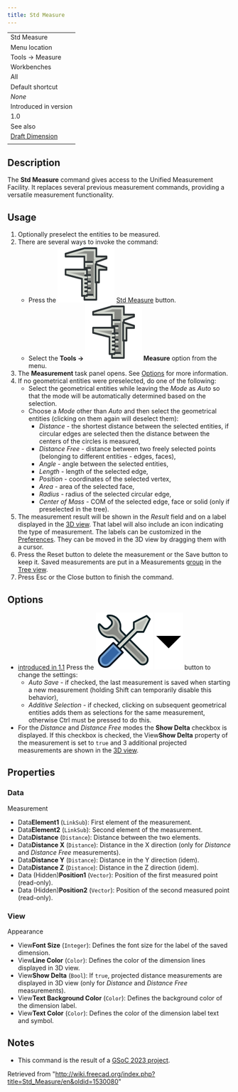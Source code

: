 ```yaml
---
title: Std Measure
---
```


|                                                       |
| ----------------------------------------------------- |
| Std Measure                                           |
| Menu location                                         |
| Tools → Measure                                       |
| Workbenches                                           |
| All                                                   |
| Default shortcut                                      |
| _None_                                                |
| Introduced in version                                 |
| 1.0                                                   |
| See also                                              |
| [Draft Dimension](/Draft_Dimension "Draft Dimension") |
|                                                       |

## Description

The **Std Measure** command gives access to the Unified Measurement Facility. It replaces several previous measurement commands, providing a versatile measurement functionality.

## Usage

1. Optionally preselect the entities to be measured.
2. There are several ways to invoke the command:
   - Press the ![](/src/assets/images/Std_Measure.svg) [Std Measure](/Std_Measure "Std Measure") button.
   - Select the **Tools → ![](/src/assets/images/Std_Measure.svg) Measure** option from the menu.
3. The **Measurement** task panel opens. See [Options](#Options) for more information.
4. If no geometrical entities were preselected, do one of the following:
   - Select the geometrical entities while leaving the _Mode_ as _Auto_ so that the mode will be automatically determined based on the selection.
   - Choose a _Mode_ other than _Auto_ and then select the geometrical entities (clicking on them again will deselect them):
     - _Distance_ - the shortest distance between the selected entities, if circular edges are selected then the distance between the centers of the circles is measured,
     - _Distance Free_ - distance between two freely selected points (belonging to different entities - edges, faces),
     - _Angle_ - angle between the selected entities,
     - _Length_ - length of the selected edge,
     - _Position_ - coordinates of the selected vertex,
     - _Area_ - area of the selected face,
     - _Radius_ - radius of the selected circular edge,
     - _Center of Mass_ - COM of the selected edge, face or solid (only if preselected in the tree).
5. The measurement result will be shown in the _Result_ field and on a label displayed in the [3D view](/3D_view "3D view"). That label will also include an icon indicating the type of measurement. The labels can be customized in the [Preferences](/Preferences_Editor "Preferences Editor"). They can be moved in the 3D view by dragging them with a cursor.
6. Press the Reset button to delete the measurement or the Save button to keep it. Saved measurements are put in a Measurements [group](/Std_Group "Std Group") in the [Tree view](/Tree_view "Tree view").
7. Press Esc or the Close button to finish the command.

## Options

- [introduced in 1.1](/Release_notes_1.1 "Release notes 1.1") Press the ![](/src/assets/images/Preferences-system.svg) ![](/src/assets/images/Toolbar_flyout_arrow.svg) button to change the settings:
  - _Auto Save_ - if checked, the last measurement is saved when starting a new measurement (holding Shift can temporarily disable this behavior),
  - _Additive Selection_ - if checked, clicking on subsequent geometrical entities adds them as selections for the same measurement, otherwise Ctrl must be pressed to do this.
- For the _Distance_ and _Distance Free_ modes the **Show Delta** checkbox is displayed. If this checkbox is checked, the View**Show Delta** property of the measurement is set to `true` and 3 additional projected measurements are shown in the [3D view](/3D_view "3D view").

## Properties

### Data

Measurement

- Data**Element1** (`LinkSub`): First element of the measurement.
- Data**Element2** (`LinkSub`): Second element of the measurement.
- Data**Distance** (`Distance`): Distance between the two elements.
- Data**Distance X** (`Distance`): Distance in the X direction (only for _Distance_ and _Distance Free_ measurements).
- Data**Distance Y** (`Distance`): Distance in the Y direction (idem).
- Data**Distance Z** (`Distance`): Distance in the Z direction (idem).
- Data (Hidden)**Position1** (`Vector`): Position of the first measured point (read-only).
- Data (Hidden)**Position2** (`Vector`): Position of the second measured point (read-only).

### View

Appearance

- View**Font Size** (`Integer`): Defines the font size for the label of the saved dimension.
- View**Line Color** (`Color`): Defines the color of the dimension lines displayed in 3D view.
- View**Show Delta** (`Bool`): If `true`, projected distance measurements are displayed in 3D view (only for _Distance_ and _Distance Free_ measurements).
- View**Text Background Color** (`Color`): Defines the background color of the dimension label.
- View**Text Color** (`Color`): Defines the color of the dimension label text and symbol.

## Notes

- This command is the result of a [GSoC 2023 project](/Unified_Measurement_Facility "Unified Measurement Facility").

Retrieved from "<http://wiki.freecad.org/index.php?title=Std_Measure/en&oldid=1530080>"
